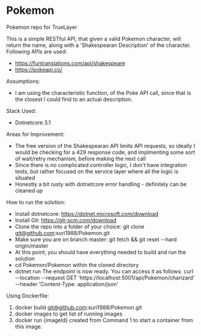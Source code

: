 # Pokemon
Pokemon repo for TrueLayer

This is a simple RESTful API, that given a valid Pokemon character, will return the name, along with a 'Shakespearan Description' of the character. 
Following APIs are used:
- https://funtranslations.com/api/shakespeare
- https://pokeapi.co/

Assumptions:
- I am using the characteristic function, of the Poke API call, since that is the closest I could find to an actual description.

Stack Used:
- Dotnetcore 3.1

Areas for Improvement:
- The free version of the Shakespearan API limits API requests, so ideally I would be checking for a 429 response code, and implmenting some sort of wait/retry mechanism,
before making the next call
- Since there is no complicated controller logic, I don't have integration tests, but rather focused on the service layer where all the logic is situated
- Honestly a bit rusty with dotnetcore error handling - definitely can be cleaned up

How to run the solution:
- Install dotnetcore: https://dotnet.microsoft.com/download
- Install Git: https://git-scm.com/download
- Clone the repo into a folder of your choice: git clone git@github.com:suri1988/Pokemon.git
- Make sure you are on branch master: git fetch && git reset --hard origin/master
- At this point, you should have everything needed to build and run the solution
- cd Pokemon/Pokemon within the cloned directory
- dotnet run
The endpoint is now ready. You can access it as follows:
curl --location --request GET 'https://localhost:5001/api/Pokemon/charizard' \
--header 'Content-Type: application/json'

Using Dockerfile:
1) docker build git@github.com:suri1988/Pokemon.git
2) docker images to get list of running images
3) docker run {imageId} created from Command 1 to start a container from this image. 
